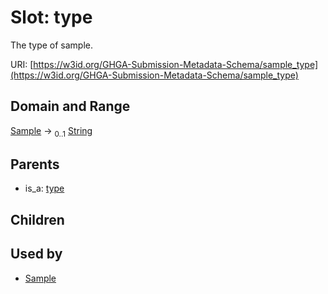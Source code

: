 
# Slot: type


The type of sample.

URI: [https://w3id.org/GHGA-Submission-Metadata-Schema/sample_type](https://w3id.org/GHGA-Submission-Metadata-Schema/sample_type)


## Domain and Range

[Sample](Sample.md) &#8594;  <sub>0..1</sub> [String](types/String.md)

## Parents

 *  is_a: [type](type.md)

## Children


## Used by

 * [Sample](Sample.md)
